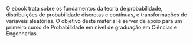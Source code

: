 O ebook trata sobre os fundamentos da teoria de probabilidade, distribuições de probabilidade discretas e contínuas, 
e transformações de variáveis aleatórias.
O objetivo deste material é server de apoio para um primeiro curso de Probabilidade em nível de graduação em Ciências e
Engenharias. 

